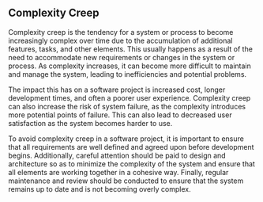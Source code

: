 ## Complexity Creep

Complexity creep is the tendency for a system or process to become increasingly complex over time due to the accumulation of additional features, tasks, and other elements. This usually happens as a result of the need to accommodate new requirements or changes in the system or process. As complexity increases, it can become more difficult to maintain and manage the system, leading to inefficiencies and potential problems.

The impact this has on a software project is increased cost, longer development times, and often a poorer user experience. Complexity creep can also increase the risk of system failure, as the complexity introduces more potential points of failure. This can also lead to decreased user satisfaction as the system becomes harder to use.

To avoid complexity creep in a software project, it is important to ensure that all requirements are well defined and agreed upon before development begins. Additionally, careful attention should be paid to design and architecture so as to minimize the complexity of the system and ensure that all elements are working together in a cohesive way. Finally, regular maintenance and review should be conducted to ensure that the system remains up to date and is not becoming overly complex.
